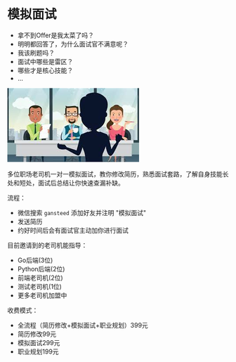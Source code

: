 # 模拟面试

- 拿不到Offer是我太菜了吗？
- 明明都回答了，为什么面试官不满意呢？
- 我该刷题吗？
- 面试中哪些是雷区？
- 哪些才是核心技能？
- ...

![interview](/articles/img/interview.jpeg)

多位职场老司机一对一模拟面试，教你修改简历，熟悉面试套路，了解自身技能长处和短处，面试后总结让你快速查漏补缺。

流程：

- 微信搜索 `gansteed` 添加好友并注明 "模拟面试"
- 发送简历
- 约好时间后会有面试官主动加你进行面试

目前邀请到的老司机能指导：

- Go后端(3位)
- Python后端(2位)
- 前端老司机(2位)
- 测试老司机(1位)
- 更多老司机加盟中

收费模式：

- 全流程（简历修改+模拟面试+职业规划）399元
- 简历修改99元
- 模拟面试299元
- 职业规划199元

